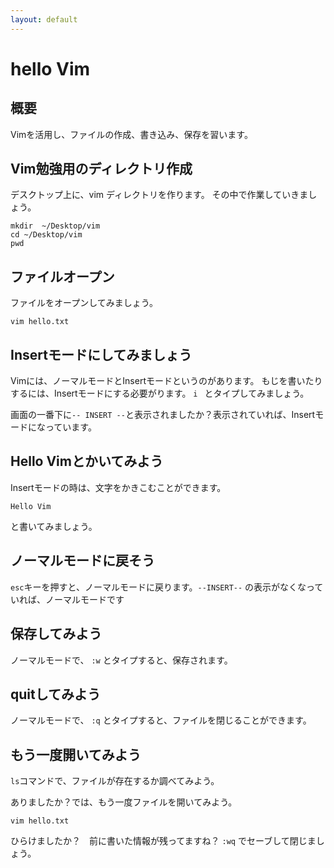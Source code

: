 ```yaml
---
layout: default
---
```


# hello Vim

## 概要

Vimを活用し、ファイルの作成、書き込み、保存を習います。


## Vim勉強用のディレクトリ作成


デスクトップ上に、vim ディレクトリを作ります。
その中で作業していきましょう。

```
mkdir  ~/Desktop/vim
cd ~/Desktop/vim
pwd
```


## ファイルオープン

ファイルをオープンしてみましょう。

```
vim hello.txt
```

## Insertモードにしてみましょう

Vimには、ノーマルモードとInsertモードというのがあります。
もじを書いたりするには、Insertモードにする必要がります。 ```i ``` とタイプしてみましょう。

画面の一番下に```-- INSERT --```と表示されましたか？表示されていれば、Insertモードになっています。


## Hello Vimとかいてみよう

Insertモードの時は、文字をかきこむことができます。

```Hello Vim```

と書いてみましょう。

## ノーマルモードに戻そう

```esc```キーを押すと、ノーマルモードに戻ります。```--INSERT--``` の表示がなくなっていれば、ノーマルモードです

## 保存してみよう

ノーマルモードで、 ```:w``` とタイプすると、保存されます。


## quitしてみよう


ノーマルモードで、 ```:q``` とタイプすると、ファイルを閉じることができます。

## もう一度開いてみよう


``` ls ```コマンドで、ファイルが存在するか調べてみよう。

ありましたか？では、もう一度ファイルを開いてみよう。

```
vim hello.txt
```

ひらけましたか？　前に書いた情報が残ってますね？ ``` :wq ``` でセーブして閉じましょう。
